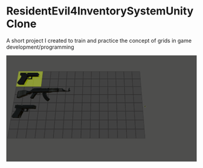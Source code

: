 # ResidentEvil4InventorySystemUnityClone
A short project I created to train and practice the concept of grids in game development/programming

![](https://github.com/rod-amorim/ResidentEvil4InventorySystemUnityClone/blob/main/Demo/Demo.gif)
